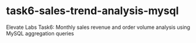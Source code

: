 # task6-sales-trend-analysis-mysql
Elevate Labs Task6: Monthly sales revenue and order volume analysis using MySQL aggregation queries
